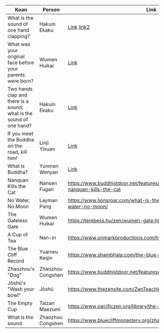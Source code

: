 | Koan                                                                | Person            | Link                                                                                                                          |
| ------------------------------------------------------------------- | ----------------- | ----------------------------------------------------------------------------------------------------------------------------- |
| What is the sound of one hand clapping?                             | Hakuin Ekaku      | [Link](https://en.wikipedia.org/wiki/K%C5%8Dan#Examples) [link2](https://www.thezensite.com/ZenTeachings/Koans/One_Hand.html) |
| What was your original face before your parents were born?          | Wumen Huikai      | [Link](https://en.wikipedia.org/wiki/K%C5%8Dan#Examples)                                                                      |
| Two hands clap and there is a sound; what is the sound of one hand? | Hakuin Ekaku      | [Link](https://en.wikipedia.org/wiki/K%C5%8Dan#Examples)                                                                      |
| If you meet the Buddha on the road, kill him!                       | Linji Yixuan      | [Link](https://en.wikipedia.org/wiki/K%C5%8Dan#Examples)                                                                      |
| What is Buddha?                                                     | Yunmen Wenyan     | [Link](https://en.wikipedia.org/wiki/K%C5%8Dan#Examples)                                                                      |
| Nanquan Kills the Cat                                               | Nansen Fugan      | <https://www.buddhistdoor.net/features/a-koan-for-our-time-nanquan-kills-the-cat>                                             |
| No Water, No Moon                                                   | Layman Pang       | <https://www.lionsroar.com/what-is-the-moon-the-koan-of-no-water-no-moon/>                                                    |
| The Gateless Gate                                                   | Wumen Huikai      | <https://terebess.hu/zen/wumen-gate.html>                                                                                     |
| A Cup of Tea                                                        | Nan-in            | <https://www.onmarkproductions.com/html/one-moment.html>                                                                      |
| The Blue Cliff Record                                               | Yuanwu Keqin      | <https://www.shambhala.com/the-blue-cliff-record-1.html>                                                                      |
| Zhaozhou's "Dog"                                                    | Zhaozhou Congshen | <https://www.buddhistdoor.net/features/koan-17-zhaozhous-dog>                                                                 |
| Jôshû's "Wash your bowl"                                            | Jôshû             | <https://www.thezensite.com/ZenTeachings/Koans/Wash_Your_Bowl.html>                                                           |
| The Empty Cup                                                       | Taizan Maezumi    | <https://www.pacificzen.org/library/the-empty-cup/>                                                                           |
| What is the sound                                                   | Zhaozhou Congshen | <https://www.bluecliffmonastery.org/zhaozhou-congshen/>                                                                       |
